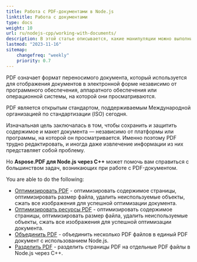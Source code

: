 ```yaml
---
title: Работа с PDF-документами в Node.js 
linktitle: Работа с документами
type: docs
weight: 10
url: ru/nodejs-cpp/working-with-documents/
description: В этой статье описывается, какие манипуляции можно выполнить с PDF-документом, используя набор инструментов Aspose.PDF для Node.js через C++.
lastmod: "2023-11-16"
sitemap:
    changefreq: "weekly"
    priority: 0.7
---
```


PDF означает формат переносимого документа, который используется для отображения документов в электронной форме независимо от программного обеспечения, аппаратного обеспечения или операционной системы, на которой они просматриваются.

PDF является открытым стандартом, поддерживаемым Международной организацией по стандартизации (ISO) сегодня.

Изначальная цель заключалась в том, чтобы сохранить и защитить содержимое и макет документа — независимо от платформы или программы, на которой он просматривается. Именно поэтому PDF трудно редактировать, и иногда даже извлечение информации из них представляет собой проблему.

Но **Aspose.PDF для Node.js через C++** может помочь вам справиться с большинством задач, возникающих при работе с PDF-документом.

You are able to do the following:

- [Оптимизировать PDF](/pdf/nodejs-cpp/optimize-pdf/) - оптимизировать содержимое страницы, оптимизировать размер файла, удалить неиспользуемые объекты, сжать все изображения для успешной оптимизации документа.
- [Оптимизировать ресурсы PDF](/pdf/nodejs-cpp/optimize-pdf-resources/) - оптимизировать содержимое страницы, оптимизировать размер файла, удалить неиспользуемые объекты, сжать все изображения для успешной оптимизации документа.
- [Объединить PDF](/pdf/nodejs-cpp/merge-pdf/) - объединить несколько PDF файлов в единый PDF документ с использованием Node.js.
- [Разделить PDF](/pdf/nodejs-cpp/split-pdf/) - разделить страницы PDF на отдельные PDF файлы в Node.js через C++.